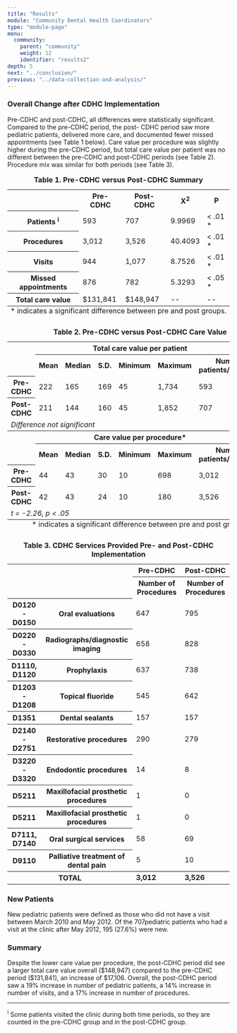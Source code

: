 ```yaml
---
title: "Results"
module: "Community Dental Health Coordinators"
type: "module-page"
menu:
  community:
    parent: "community"
    weight: 12
    identifier: "results2"
depth: 5
next: "../conclusion/"
previous: "../data-collection-and-analysis/"
---
```

<div class="pageblock"><h3>Overall Change after CDHC Implementation </h3><p>Pre-CDHC and post-CDHC, all differences were statistically significant. Compared to the pre-CDHC period, the post-
CDHC period saw more pediatric patients, delivered more care, and documented fewer missed appointments (see Table 1 below). Care value per procedure was slightly higher during the pre-CDHC period, but total care value per patient was no different between the pre-CDHC and post-CDHC periods (see Table 2). Procedure mix was similar for both periods (see Table 3).</p>
</div><div class="pageblock"><table>
<caption><b>Table 1. Pre-CDHC versus Post-CDHC Summary</b></caption>
<tr>
<th> </th>
<th>Pre-CDHC</th>
<th>Post-CDHC</th>
<th>X<sup>2</sup></th>
<th>P</th>
</tr>
<tr>
<th class="l2 text-left">Patients <sup>i</sup></th>
<td>593</td>
<td>707</td>
<td>9.9969</td>
<td>< .01 *</td></tr>
<tr>
<th class="l2 text-left">Procedures</th>
<td>3,012</td>
<td>3,526</td>
<td>40.4093</td>
<td>< .01 *</td></tr>
<tr>
<th class="l2 text-left">Visits</th>
<td>944</td>
<td>1,077</td>
<td>8.7526</td>
<td>< .01 *</td></tr>
<tr>
<th class="l2 text-left">Missed appointments</th>
<td>876</td>
<td>782</td>
<td>5.3293</td>
<td>< .05 *</td></tr>
<tr>
<th class="l2 text-left">Total care value</th>
<td>$131,841</td>
<td> $148,947</td>
<td>--</td>
<td>--</td>
</tr>
<caption align="bottom">* indicates a significant difference between pre and post groups.</caption>
</table>
</div><div class="pageblock"><table>
<caption><b>Table 2. Pre-CDHC versus Post-CDHC Care Value</b></caption>
<tr>
<th class="table-header" colspan="7">Total care value per patient</th>
</tr>
<tr>
<td> </td>
<th>Mean</th>
<th>Median</th>
<th>S.D.</th>
<th>Minimum</th>
<th>Maximum</th>
<th>Number of patients/procedures</th>
</tr>
<tr>
<th class="l2 text-left">Pre-CDHC</th>
<td>222</td>
<td>165</td>
<td>169</td>
<td>45</td>
<td>1,734</td>
<td>593</td>
</tr>
<tr>
<th class="l2 text-left">Post-CDHC</th>
<td>211</td>
<td>144</td>
<td>160</td>
<td>45</td>
<td>1,852</td>
<td>707</td>
</tr>
<tr>
<td colspan="7"><i>Difference not significant</i></td>
</tr>
<tr>
<th class="table-header" colspan="7">Care value per procedure*</th>
</tr>
<tr>
<td> </td>
<th>Mean</th>
<th>Median</th>
<th>S.D.</th>
<th>Minimum</th>
<th>Maximum</th>
<th>Number of patients/procedures</th>
</tr>
<tr>
<th class="l2 text-left">Pre-CDHC</th>
<td>44</td>
<td>43</td>
<td>30</td>
<td>10</td>
<td>698</td>
<td>3,012</td>
</tr>
<tr>
<th class="l2 text-left">Post-CDHC</th>
<td>42</td>
<td>43</td>
<td>24</td>
<td>10</td>
<td>180</td>
<td>3,526</td>
</tr>
<tr>
<td colspan="7"><i>t = -2.26,  p < .05</i></td>
</tr>
<caption align="bottom">* indicates a significant difference between pre and post groups.</caption>
</table>
</div><div class="pageblock"><table>
<caption><b>Table 3. CDHC Services Provided Pre- and Post-CDHC Implementation</b></caption>
<tr>
<td colspan="2" rowspan="2"> </td>
<th class="table-header">Pre-CDHC</th>
<th class="table-header">Post-CDHC</th>
</tr>
<tr>
<th>Number of Procedures</th>
<th>Number of Procedures</th>
</tr>
<tr>
<th class="l2 text-left">D0120 - D0150</th>
<th class="l2 text-left">Oral evaluations</th>
<td>647</td>
<td>795</td>
</tr>
<tr>
<th class="l2 text-left">D0220 - D0330</th>
<th class="l2 text-left">Radiographs/diagnostic imaging</th>
<td>658</td>
<td>828</td>
</tr>
<tr>
<th class="l2 text-left">D1110, D1120</th>
<th class="l2 text-left">Prophylaxis</th>
<td>637</td>
<td>738</td>
</tr>
<tr>
<th class="l2 text-left">D1203 - D1208</th>
<th class="l2 text-left">Topical fluoride</th>
<td>545</td>
<td>642</td>
</tr>
<tr>
<th class="l2 text-left">D1351</th>
<th class="l2 text-left">Dental sealants</th>
<td>157</td>
<td>157</td>
</tr>
<tr>
<th class="l2 text-left">D2140 - D2751</th>
<th class="l2 text-left">Restorative procedures</th>
<td>290</td>
<td>279</td>
</tr>
<tr>
<th class="l2 text-left">D3220 - D3320</th>
<th class="l2 text-left">Endodontic procedures</th>
<td>14</td>
<td>8</td>
</tr>
<tr>
<th class="l2 text-left">D5211</th>
<th class="l2 text-left">Maxillofacial prosthetic procedures </th>
<td>1</td>
<td>0</td>
</tr>
<tr>
<th class="l2 text-left">D5211</th>
<th class="l2 text-left">Maxillofacial prosthetic procedures</th>
<td>1</td>
<td>0</td>
</tr>
<tr>
<th class="l2 text-left">D7111, D7140</th>
<th class="l2 text-left">Oral surgical services</th>
<td>58</td>
<td>69</td>
</tr>
<tr>
<th class="l2 text-left">D9110</th>
<th class="l2 text-left">Palliative treatment of dental pain</th>
<td>5</td>
<td>10</td>
</tr>
<tr>
<th class="text-right" colspan="2">TOTAL</th>
<td style="border-top: 3px solid #999;"><b>3,012</b></td>
<td style="border-top: 3px solid #999;"><b>3,526</b></td>
</tr>
</table>
</div><div class="pageblock"><h3>New Patients </h3><p>New pediatric patients were defined as those who did not have a visit between March 2010 and May 2012. Of the 707pediatric patients who had a visit at the clinic after May 2012, 195 (27.6%) were new.</p>
</div><div class="pageblock"><h3>Summary</h3><p>Despite the lower care value per procedure, the post-CDHC period did see a larger total care value overall ($148,947) compared to the pre-CDHC period ($131,841), an increase of $17,106. Overall, the post-CDHC period saw a 19% increase in number of pediatric patients, a 14% increase in number of visits, and a 17% increase in number of procedures.</p>
</div><div class="pageblock"><hr/>
<p><sup>i</sup> Some patients visited the clinic during both time periods, so they are counted in the pre-CDHC group and in the post-CDHC group.</p>
</div>